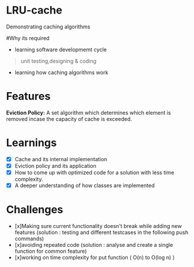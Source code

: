 # LRU-cache

Demonstrating caching algorithms

#Why its required
- learning software developmemt cycle
> unit testing,designing & coding
- learning how caching algorithms work

# Features
**Eviction Policy:** A set algorithm which determines which element is removed incase the capacity of cache is exceeded.

# Learnings
- [x] Cache and its internal implementation
- [x] Eviction policy and its application
- [x] How to come up with optimized code for a solution with less time complexity.
- [x] A deeper understanding of how classes are implemented

# Challenges
- [x]Making sure current functionality doesn't break while adding new features
(solution : testing and different testcases in the following push commands)
- [x]avoiding repeated code (solution : analyse and create a single function for common feature)
- [x]working on time complexity for put function ( O(n) to O(log n) )

